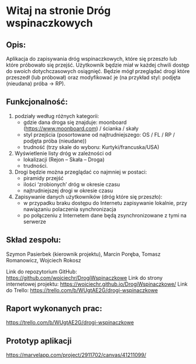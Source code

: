 # Witaj na stronie Dróg wspinaczkowych
## Opis:
Aplikacja do zapisywania dróg wspinaczkowych, które się przeszło lub które próbowało się przejść. Użytkownik będzie miał w każdej chwili dostęp do swoich dotychczasowych osiągnięć. 
Będzie mógł przeglądać drogi które przeszedł (lub próbował) oraz modyfikować je (na przykład styl: podjęta (nieudana) próba -> RP).
## Funkcjonalność:
1. podziały według różnych kategorii:
    - gdzie dana droga się znajduje: moonboard (https://www.moonboard.com) / ścianka / skały
    - styl przejścia (posortowane od najtrudniejszego: OS / FL / RP / podjęta próba (nieudane))
    - trudność (trzy skale do wyboru: Kurtyki/francuska/USA)
2. Wyświetlenie listy dróg w zależności od 
    - lokalizacji (Rejon – Skała – Droga)
    - trudności.
3. Drogi będzie można przeglądać co najmniej w postaci:
    - piramidy przejść
    - ilości ‘zrobionych’ dróg w okresie czasu
    - najtrudniejszej drogi w okresie czasu
4. Zapisywanie danych użytkowników (dróg które się przeszło):
    - w przypadku braku dostępu do Internetu zapisywanie lokalnie, przy nawiązaniu polaczenia synchronizacja
    - po połączeniu z Internetem dane będą zsynchronizowane z tymi na serwerze
## Skład zespołu:
Szymon Pasierbek (kierownik projektu), Marcin Poręba, Tomasz Romanowicz, Wojciech Rokosz

Link do repozytorium GitHub: https://github.com/wojciechr/DrogiWspinaczkowe
Link do strony internetowej projektu: https://wojciechr.github.io/DrogiWspinaczkowe/
Link do Trello: https://trello.com/b/WUgtAE2G/drogi-wspinaczkowe
## Raport wykonanych prac:
https://trello.com/b/WUgtAE2G/drogi-wspinaczkowe
## Prototyp aplikacji
https://marvelapp.com/project/2911702/canvas/41211099/
